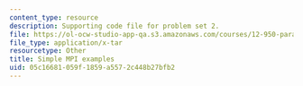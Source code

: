 ```yaml
---
content_type: resource
description: Supporting code file for problem set 2.
file: https://ol-ocw-studio-app-qa.s3.amazonaws.com/courses/12-950-parallel-programming-for-multicore-machines-using-openmp-and-mpi-january-iap-2010/05c16681059f1859a5572c448b27bfb2_Simple_MPI.tar
file_type: application/x-tar
resourcetype: Other
title: Simple MPI examples
uid: 05c16681-059f-1859-a557-2c448b27bfb2
---
```

